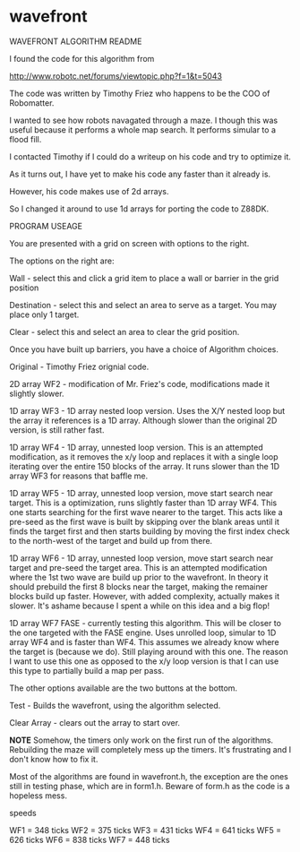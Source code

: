 # wavefront

WAVEFRONT ALGORITHM README

I found the code for this algorithm from

http://www.robotc.net/forums/viewtopic.php?f=1&t=5043

The code was written by Timothy Friez who happens to be the COO of Robomatter.

I wanted to see how robots navagated through a maze.  I though this was useful because it performs a whole map search.  It performs simular to a flood fill.

I contacted Timothy if I could do a writeup on his code and try to optimize it.

As it turns out, I have yet to make his code any faster than it already is.

However, his code makes use of 2d arrays.

So I changed it around to use 1d arrays for porting the code to Z88DK.

PROGRAM USEAGE

You are presented with a grid on screen with options to the right.

The options on the right are:

Wall - select this and click a grid item to place a wall or barrier in the grid position

Destination - select this and select an area to serve as a target.  You may place only 1 target.

Clear - select this and select an area to clear the grid position.

Once you have built up barriers, you have a choice of Algorithm choices.

Original - Timothy Friez orignial code.

2D array WF2 - modification of Mr. Friez's code, modifications made it slightly slower.

1D array WF3 - 1D array nested loop version.  Uses the X/Y nested loop but the array it references is a 1D array.  Although slower than the original 2D version, is still rather fast.

1D array WF4 - 1D array, unnested loop version.  This is an attempted modification, as it removes the x/y loop and replaces it with a single loop iterating over the entire 150 blocks of the array.  It runs slower than the 1D array WF3 for reasons that baffle me.

1D array WF5 - 1D array, unnested loop version, move start search near target.  This is a optimization, runs slightly faster than 1D array WF4.  This one starts searching for the first wave nearer to the target.  This acts like a pre-seed as the first wave is built by skipping over the blank areas until it finds the target first and then starts building by moving the first index check to the north-west of the target and build up from there.

1D array WF6 - 1D array, unnested loop version, move start search near target and pre-seed the target area.  This is an attempted modification where the 1st two wave are build up prior to the wavefront.  In theory it should prebuild the first 8 blocks near the target, making the remainer blocks build up faster.  However, with added complexity, actually makes it slower.  It's ashame because I spent a while on this idea and a big flop!

1D array WF7 FASE - currently testing this algorithm.  This will be closer to the one targeted with the FASE engine.  Uses unrolled loop, simular to 1D array WF4 and is faster than WF4.  This assumes we already know where the target is (because we do).  Still playing around with this one.  The reason I want to use this one as opposed to the x/y loop version is that I can use this type to partially build a map per pass.


The other options available are the two buttons at the bottom.

Test - Builds the wavefront, using the algorithm selected.

Clear Array - clears out the array to start over.


**NOTE** Somehow, the timers only work on the first run of the algorithms.  Rebuilding the maze will completely mess up the timers.  It's frustrating and I don't know how to fix it.


Most of the algorithms are found in wavefront.h, the exception are the ones still in testing phase, which are in form1.h.  Beware of form.h as the code is a hopeless mess.

speeds

WF1 = 348 ticks
WF2 = 375 ticks
WF3 = 431 ticks
WF4 = 641 ticks
WF5 = 626 ticks
WF6 = 838 ticks
WF7 = 448 ticks
